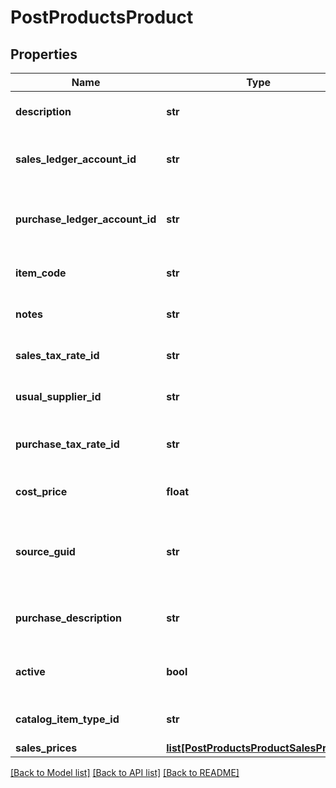 # PostProductsProduct

## Properties
Name | Type | Description | Notes
------------ | ------------- | ------------- | -------------
**description** | **str** | The product description | 
**sales_ledger_account_id** | **str** | The sales ledger account for the product | 
**purchase_ledger_account_id** | **str** | The purchase ledger account for the product | 
**item_code** | **str** | The item code for the product | [optional] 
**notes** | **str** | The notes for the product | [optional] 
**sales_tax_rate_id** | **str** | The ID of the Sales Tax Rate. | [optional] 
**usual_supplier_id** | **str** | The ID of the Usual Supplier. | [optional] 
**purchase_tax_rate_id** | **str** | The ID of the Purchase Tax Rate. | [optional] 
**cost_price** | **float** | The cost price of the product | [optional] 
**source_guid** | **str** | Used when importing products from external sources | [optional] 
**purchase_description** | **str** | The product purchase description | [optional] 
**active** | **bool** | Indicates whether the product is active | [optional] 
**catalog_item_type_id** | **str** | The ID of the Catalog Item Type. | [optional] 
**sales_prices** | [**list[PostProductsProductSalesPrices]**](PostProductsProductSalesPrices.md) |  | [optional] 

[[Back to Model list]](../README.md#documentation-for-models) [[Back to API list]](../README.md#documentation-for-api-endpoints) [[Back to README]](../README.md)


